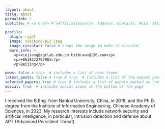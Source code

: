 ```yaml
---
layout: about
title: about
permalink: /
subtitle: # <a href='#'>Affiliations</a>. Address. Contacts. Moto. Etc.

profile:
  align: right
  image: xiejaing-pic.jpeg
  image_circular: false # crops the image to make it circular
  more_info: >
    <p>xiejiang@zgclab.edu.cn bitbrave@126.com</p>
    <p>+8618222797983</p>
    <p>Beijing</p>

news: false # true  # includes a list of news items
latest_posts: false # true # true  # includes a list of the newest posts
selected_papers: true # true # includes a list of papers marked as "selected={true}"
social: true  # includes social icons at the bottom of the page
---
```


I received the B.Eng. from Nankai University, China, in 2018, and the Ph.D. degree from the Institute of Information Engineering, Chinese Academy of Sciences, in 2023. My research interests include network security and artificial intelligence, in particular, intrusion detection and defense about APT (Advanced Persistent Threat).

<!-- Write your biography here. Tell the world about yourself. Link to your favorite [subreddit](http://reddit.com). You can put a picture in, too. The code is already in, just name your picture `prof_pic.jpg` and put it in the `img/` folder. -->

<!-- Put your address / P.O. box / other info right below your picture. You can also disable any of these elements by editing `profile` property of the YAML header of your `_pages/about.md`. Edit `_bibliography/papers.bib` and Jekyll will render your [publications page](/al-folio/publications/) automatically. -->

<!-- Link to your social media connections, too. This theme is set up to use [Font Awesome icons](https://fontawesome.com/) and [Academicons](https://jpswalsh.github.io/academicons/), like the ones below. Add your Facebook, Twitter, LinkedIn, Google Scholar, or just disable all of them. -->